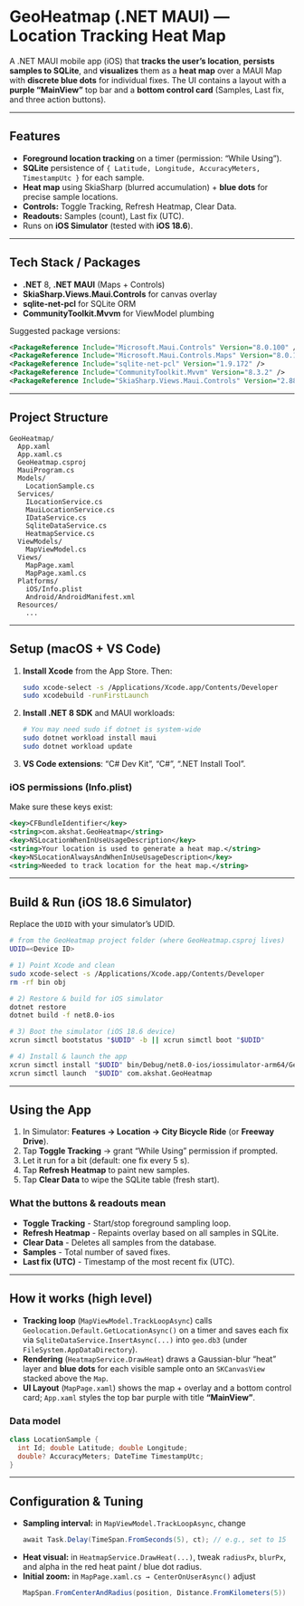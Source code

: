 # GeoHeatmap (.NET MAUI) — Location Tracking Heat Map

A .NET MAUI mobile app (iOS) that **tracks the user’s location**, **persists samples to SQLite**, and **visualizes** them as a **heat map** over a MAUI Map with **discrete blue dots** for individual fixes. The UI contains a layout with a **purple “MainView”** top bar and a **bottom control card** (Samples, Last fix, and three action buttons).

---

## Features

- **Foreground location tracking** on a timer (permission: “While Using”).  
- **SQLite** persistence of `{ Latitude, Longitude, AccuracyMeters, TimestampUtc }` for each sample.  
- **Heat map** using SkiaSharp (blurred accumulation) + **blue dots** for precise sample locations.  
- **Controls:** Toggle Tracking, Refresh Heatmap, Clear Data.  
- **Readouts:** Samples (count), Last fix (UTC).  
- Runs on **iOS Simulator** (tested with **iOS 18.6**).

---

## Tech Stack / Packages

- **.NET** 8, **.NET MAUI** (Maps + Controls)  
- **SkiaSharp.Views.Maui.Controls** for canvas overlay  
- **sqlite-net-pcl** for SQLite ORM  
- **CommunityToolkit.Mvvm** for ViewModel plumbing

Suggested package versions:

```xml
<PackageReference Include="Microsoft.Maui.Controls" Version="8.0.100" />
<PackageReference Include="Microsoft.Maui.Controls.Maps" Version="8.0.100" />
<PackageReference Include="sqlite-net-pcl" Version="1.9.172" />
<PackageReference Include="CommunityToolkit.Mvvm" Version="8.3.2" />
<PackageReference Include="SkiaSharp.Views.Maui.Controls" Version="2.88.6" />
```

---

## Project Structure

```
GeoHeatmap/
  App.xaml
  App.xaml.cs
  GeoHeatmap.csproj
  MauiProgram.cs
  Models/
    LocationSample.cs
  Services/
    ILocationService.cs
    MauiLocationService.cs
    IDataService.cs
    SqliteDataService.cs
    HeatmapService.cs
  ViewModels/
    MapViewModel.cs
  Views/
    MapPage.xaml
    MapPage.xaml.cs
  Platforms/
    iOS/Info.plist
    Android/AndroidManifest.xml
  Resources/
    ...
```

---

## Setup (macOS + VS Code)

1. **Install Xcode** from the App Store. Then:
   ```bash
   sudo xcode-select -s /Applications/Xcode.app/Contents/Developer
   sudo xcodebuild -runFirstLaunch
   ```
2. **Install .NET 8 SDK** and MAUI workloads:
   ```bash
   # You may need sudo if dotnet is system-wide
   sudo dotnet workload install maui
   sudo dotnet workload update
   ```
3. **VS Code extensions**: “C# Dev Kit”, “C#”, “.NET Install Tool”.

### iOS permissions (Info.plist)
Make sure these keys exist:
```xml
<key>CFBundleIdentifier</key>
<string>com.akshat.GeoHeatmap</string>
<key>NSLocationWhenInUseUsageDescription</key>
<string>Your location is used to generate a heat map.</string>
<key>NSLocationAlwaysAndWhenInUseUsageDescription</key>
<string>Needed to track location for the heat map.</string>
```

---

## Build & Run (iOS 18.6 Simulator)

Replace the `UDID` with your simulator’s UDID.

```bash
# from the GeoHeatmap project folder (where GeoHeatmap.csproj lives)
UDID=<Device ID>

# 1) Point Xcode and clean
sudo xcode-select -s /Applications/Xcode.app/Contents/Developer
rm -rf bin obj

# 2) Restore & build for iOS simulator
dotnet restore
dotnet build -f net8.0-ios

# 3) Boot the simulator (iOS 18.6 device)
xcrun simctl bootstatus "$UDID" -b || xcrun simctl boot "$UDID"

# 4) Install & launch the app
xcrun simctl install "$UDID" bin/Debug/net8.0-ios/iossimulator-arm64/GeoHeatmap.app
xcrun simctl launch  "$UDID" com.akshat.GeoHeatmap
```
---

## Using the App

1. In Simulator: **Features → Location → City Bicycle Ride** (or **Freeway Drive**).  
2. Tap **Toggle Tracking** → grant “While Using” permission if prompted.  
3. Let it run for a bit (default: one fix every 5 s).  
4. Tap **Refresh Heatmap** to paint new samples.  
5. Tap **Clear Data** to wipe the SQLite table (fresh start).

### What the buttons & readouts mean
- **Toggle Tracking** - Start/stop foreground sampling loop.  
- **Refresh Heatmap** - Repaints overlay based on all samples in SQLite.  
- **Clear Data** - Deletes all samples from the database.  
- **Samples** - Total number of saved fixes.  
- **Last fix (UTC)** - Timestamp of the most recent fix (UTC).

---

## How it works (high level)

- **Tracking loop** (`MapViewModel.TrackLoopAsync`) calls `Geolocation.Default.GetLocationAsync()` on a timer and saves each fix via `SqliteDataService.InsertAsync(...)` into `geo.db3` (under `FileSystem.AppDataDirectory`).  
- **Rendering** (`HeatmapService.DrawHeat`) draws a Gaussian-blur “heat” layer and **blue dots** for each visible sample onto an `SKCanvasView` stacked above the `Map`.  
- **UI Layout** (`MapPage.xaml`) shows the map + overlay and a bottom control card; `App.xaml` styles the top bar purple with title **“MainView”**.

### Data model
```csharp
class LocationSample {
  int Id; double Latitude; double Longitude;
  double? AccuracyMeters; DateTime TimestampUtc;
}
```

---

## Configuration & Tuning

- **Sampling interval:** in `MapViewModel.TrackLoopAsync`, change  
  ```csharp
  await Task.Delay(TimeSpan.FromSeconds(5), ct); // e.g., set to 15
  ```
- **Heat visual:** in `HeatmapService.DrawHeat(...)`, tweak `radiusPx`, `blurPx`, and alpha in the red heat paint / blue dot radius.
- **Initial zoom:** in `MapPage.xaml.cs → CenterOnUserAsync()` adjust  
  ```csharp
  MapSpan.FromCenterAndRadius(position, Distance.FromKilometers(5))
  ```